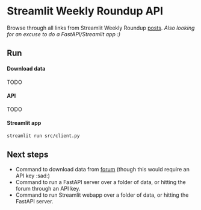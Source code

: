 # Streamlit Weekly Roundup API

Browse through all links from Streamlit Weekly Roundup [posts](https://discuss.streamlit.io/tag/weekly-roundup). _Also looking for an excuse to do a FastAPI/Streamlit app :)_

## Run

#### Download data

TODO

#### API

TODO

#### Streamlit app

```bash
streamlit run src/client.py
```

## Next steps

- Command to download data from [forum](https://discuss.streamlit.io) (though this would require an API key :sad:)
- Command to run a FastAPI server over a folder of data, or hitting the forum through an API key.
- Command to run Streamlit webapp over a folder of data, or hitting the FastAPI server.
